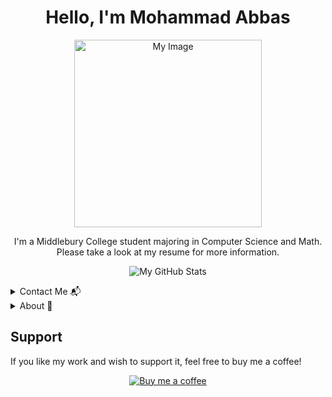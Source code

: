 <h1 align="center">Hello, I'm Mohammad Abbas</h1>
<p align="center">
  <img src="https://drive.google.com/uc?export=view&id=10sRc2OBvElPP9nH16xxo_p1i3Yi_deMP" alt="My Image" width="300"/>
</p>
<p align="center">I'm a Middlebury College student majoring in Computer Science and Math. Please take a look at my resume for more information.</p>



<p align="center">
  <img src="https://github-readme-stats.vercel.app/api?username=yourusername&show_icons=true" alt="My GitHub Stats"/>
</p>

<details>
<summary>Contact Me 📬</summary>
You can reach me by:

[![LinkedIn](https://img.shields.io/badge/LinkedIn-0077B5?style=flat&logo=linkedin&logoColor=white)]([Your_LinkedIn_URL](https://www.linkedin.com/in/mohammadabbas1594/))
[![Gmail](https://img.shields.io/badge/Gmail-D14836?style=flat&logo=gmail&logoColor=white)](mailto:mohamadabbas393@gmail.com)
[![Instagram](https://img.shields.io/badge/Instagram-E4405F?style=flat&logo=instagram&logoColor=white)]([Your_Instagram_UR](https://www.instagram.com/mohamad._.abbas/))

</details>

<details>
<summary>About 👤</summary>
About this Account

- [Website](Your_Website_URL)
- ![Online](https://img.shields.io/badge/Online-green)

</details>

Support
-------
If you like my work and wish to support it, feel free to buy me a coffee!

<p align="center">
  <a href="Your_BuyMeACoffee_Link">
    <img src="https://www.buymeacoffee.com/assets/img/custom_images/orange_img.png" alt="Buy me a coffee"/>
  </a>
</p>

